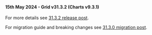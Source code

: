 #### 15th May 2024 - Grid v31.3.2 (Charts v9.3.1)

For more details see [31.3.2 release post](https://blog.ag-grid.com/whats-new-in-ag-grid-31-3/).

For migration guide and breaking changes see [31.3.0 migration post](https://www.ag-grid.com/javascript-data-grid/upgrading-to-ag-grid-31-3/).


